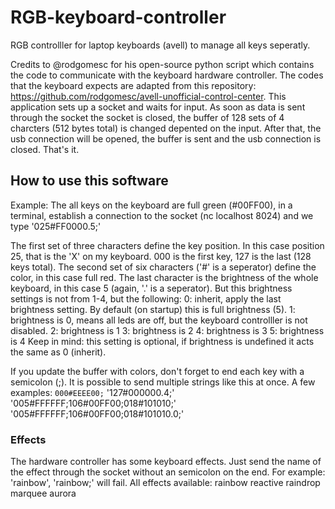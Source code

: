 # RGB-keyboard-controller
RGB controlller for laptop keyboards (avell) to manage all keys seperatly.

Credits to @rodgomesc for his open-source python script which contains the code to communicate with the keyboard hardware controller. The codes that the keyboard expects are adapted from this repository: https://github.com/rodgomesc/avell-unofficial-control-center.
This application sets up a socket and waits for input. As soon as data is sent through the socket the socket is closed, the buffer of 128 sets of 4 charcters (512 bytes total) is changed depented on the input. After that, the usb connection will be opened, the buffer is sent and the usb connection is closed. That's it.

## How to use this software
Example:
The all keys on the keyboard are full green (#00FF00), in a terminal, establish a connection to the socket (nc localhost 8024) and we type '025#FF0000.5;'

The first set of three characters define the key position. In this case position 25, that is the 'X' on my keyboard. 000 is the first key, 127 is the last (128 keys total).
The second set of six characters ('#' is a seperator) define the color, in this case full red.
The last character is the brightness of the whole keyboard, in this case 5 (again, '.' is a seperator). But this brightness settings is not from 1-4, but the following:
0: inherit, apply the last brightness setting. By default (on startup) this is full brightness (5).
1: brightness is 0, means all leds are off, but the keyboard controlller is not disabled.
2: brightness is 1
3: brightness is 2
4: brightness is 3
5: brightness is 4
Keep in mind: this setting is optional, if brightness is undefined it acts the same as 0 (inherit).

If you update the buffer with colors, don't forget to end each key with a semicolon (;). It is possible to send multiple strings like this at once. A few examples: `000#EEEE00;` '127#000000.4;' '005#FFFFFF;106#00FF00;018#101010;' '005#FFFFFF;106#00FF00;018#101010.0;'

### Effects
The hardware controller has some keyboard effects. Just send the name of the effect through the socket without an semicolon on the end. For example: 'rainbow', 'rainbow;' will fail.
All effects available:
rainbow
reactive
raindrop
marquee
aurora

